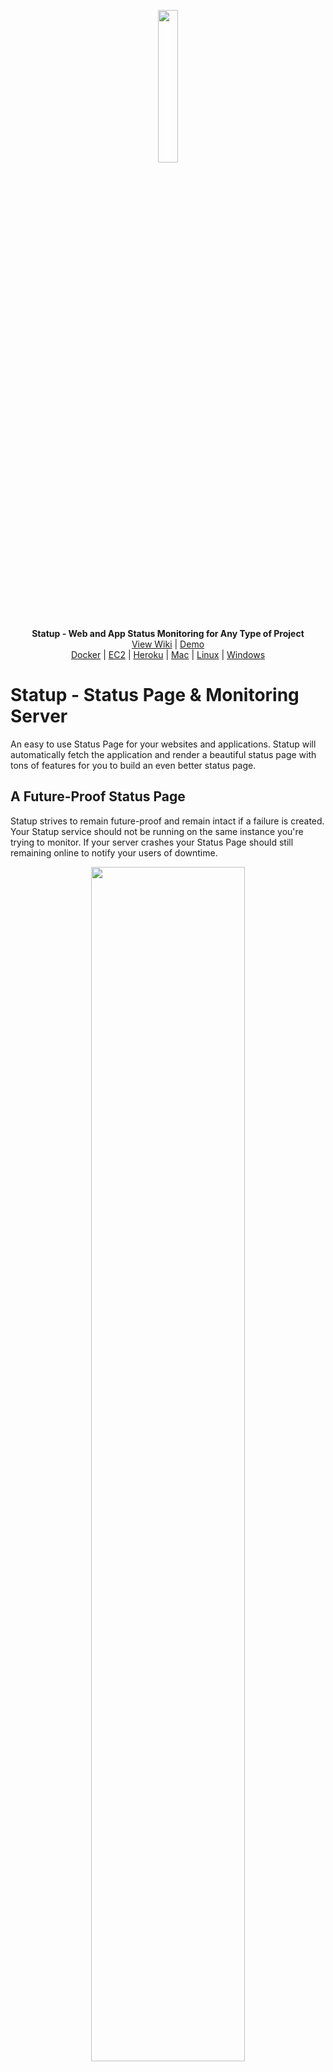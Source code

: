<p align="center">
<img width="25%" src="https://s3-us-west-2.amazonaws.com/gitimgs/statup-logo.png">
</p>
<p align="center">
    <b>Statup - Web and App Status Monitoring for Any Type of Project</b><br>
<a href="https://github.com/hunterlong/statup/wiki">View Wiki</a> | <a href="https://demo.statup.io">Demo</a> <br> <a href="https://github.com/hunterlong/statup/wiki/Docker">Docker</a> | <a href="https://github.com/hunterlong/statup/wiki/AWS-EC2">EC2</a> | <a href="https://github.com/hunterlong/statup/wiki/Heroku">Heroku</a> | <a href="https://github.com/hunterlong/statup/wiki/Mac">Mac</a> | <a href="https://github.com/hunterlong/statup/wiki/Linux">Linux</a> | <a href="https://github.com/hunterlong/statup/wiki/Windows">Windows</a><br>
</p>

# Statup - Status Page & Monitoring Server
An easy to use Status Page for your websites and applications. Statup will automatically fetch the application and render a beautiful status page with tons of features 
for you to build an even better status page. 

## A Future-Proof Status Page
Statup strives to remain future-proof and remain intact if a failure is created. Your Statup service should not be running on the same instance you're trying to monitor. 
If your server crashes your Status Page should still remaining online to notify your users of downtime. 

<p align="center">
<img width="70%" src="https://s3-us-west-2.amazonaws.com/gitimgs/statupsc1.png">
</p>

## Lightweight and Fast
Statup is a very lightweight application and is available for Linux, Mac, and Windows. The Docker image is only ~16Mb so you know that this application won't be filling up your hard drive space. 
The Status binary for all other OS's is ~17Mb at most. 

## No Requirements
Statup is built in Go Language so all you need is the precompile binary based on your operating system. You won't need to install anything extra once you have the Statup binary installed. You can even run Statup on a Raspberry Pi.

## Custom SASS Styling
Statup will allow you to completely customize your Status Page using SASS styling with easy to use variables. The Docker image actually contains a prebuilt SASS binary so you won't even need to setup anything!

<p align="center">
<img width="100%" src="https://s3-us-west-2.amazonaws.com/gitimgs/statupstyler.png">
</p>

## Mobile View is Gorgeous
Your status page will be optimized for mobile and desktop viewers. Statup has a full width edge to edge view, which you can also edit to meet your requirements.

<p align="center">
<img width="40%" src="https://s3-us-west-2.amazonaws.com/gitimgs/statupsm1.jpg">
<img width="24%" src="https://s3-us-west-2.amazonaws.com/gitimgs/statupsm2.jpg">
</p>

## 3 Different Databases
This Status Page generator allows you to use MySQL, Postgres, or SQLite. 

## Run on Any Server
Whether you're a Docker fan-boy or a AWS EC2 master, Statup gives you multiple options to simply get running. Our Amazon AMI image (`ami-7be8a103`) is only 8Gb and will automatically update to the most stable version of Statup. 
Running on an EC2 server might be the most cost effective way to host your own Statup Status Page. The server runs on the smallest EC2 instance (t2.nano) AWS has to offer, which only costs around $4.60 USD a month for your dedicated Status Page.
Want to run it on your own Docker server? Awesome! Statup has multiple docker-compose.yml files to work with. Statup can automatically create a SSL Certification for your status page.

## Email Nofitications
Statup includes email notification via SMTP if your services go offline. 

## User Created Plugins
Statup isn't just another Status Page for your applications, it's a framework that allows you to create your own plugins to interact with every element of your status page.
Plugin are created in Golang using the [statup/plugin](https://github.com/hunterlong/statup/tree/master/plugin) golang package. The plugin package has a list of 
interfaces/events to accept into your own plugin application. 

<p align="center">
<img width="100%" src="https://s3-us-west-2.amazonaws.com/gitimgs/statupsc2.png">
</p>

## Exporting Static HTML
If you want to use Statup as a CLI application without running a server, you can export your status page to a static HTML. 
This export tool is very useful for people who want to export their HTML and upload/commit it to Github Pages or an FTP server.
```dash
statup export
```
###### `index.html` will be created in the current directory with CDN URL's for assets.

## Run on Docker
Use the [Statup Docker Image](https://hub.docker.com/r/hunterlong/statup) to create a status page in seconds.
```bash
docker run -it -p 8080:8080 hunterlong/statup
```
There are multiple way to startup a Statup server. You want to make sure Statup is on it's own instance that is not on the same server as the applications you wish to monitor. 
It doesn't look good when your Status Page goes down, I recommend a small EC2 instance so you can set it, and forget it.

## Docker Compose
In this folder there is a standard docker-compose file that include nginx, postgres, and Statup. 
```bash
docker-compose up -d
```

## Docker Compose with Automatic SSL
You can automatically start a Statup server with automatic SSL encryption using this docker-compose file. First point your domain's DNS to the Statup server, and then run this docker-compose command with DOMAIN and EMAIL. Email is for letsencrypt services.
```bash
LETSENCRYPT_HOST=mydomain.com \ 
    LETSENCRYPT_EMAIL=info@mydomain.com \ 
    docker-compose -f docker-compose-ssl.yml up -d
```
Once your instance has started, it will take a moment to get your SSL certificate. Make sure you have a A or CNAME record on your domain that points to the IP/DNS of your server running Statup.

## Run on EC2 Server
Running Statup on the smallest EC2 server is very quick using the AWS AMI Image: `ami-7be8a103`.

##### Create Security Groups
```bash
aws ec2 create-security-group --group-name StatupPublicHTTP --description "Statup HTTP Server on port 80 and 443"
# will response back a Group ID. Copy ID and use it for --group-id below.
aws ec2 authorize-security-group-ingress --group-id sg-7e8b830f --protocol tcp --port 80 --cidr 0.0.0.0/0
aws ec2 authorize-security-group-ingress --group-id sg-7e8b830f --protocol tcp --port 443 --cidr 0.0.0.0/0
```
##### Create EC2 without SSL
```bash
aws ec2 run-instances \ 
    --image-id ami-7be8a103 \ 
    --count 1 --instance-type t2.nano \ 
    --key-name MYKEYHERE \ 
    --security-group-ids sg-7e8b830f
```
##### Create EC2 with Automatic SSL Certification
```bash
wget https://raw.githubusercontent.com/hunterlong/statup/master/servers/ec2-ssl.sh
# Edit ec2-ssl.sh and insert your domain you want to use, then run command below.
# Use the Security Group ID that you used above for --security-group-ids
aws ec2 run-instances \ 
    --user-data file://ec2-ssl.sh \ 
    --image-id ami-7be8a103 \ 
    --count 1 --instance-type t2.nano \ 
    --key-name MYKEYHERE \ 
    --security-group-ids sg-7e8b830f
```

## Prometheus Exporter
Statup includes a prometheus exporter so you can have even more monitoring power with your services. The prometheus exporter can be seen on `/metrics`, simply create another exporter in your prometheus config. Use your Statup API Secret for the Authorization Bearer header, the `/metrics` URL is dedicated for Prometheus and requires the correct API Secret has `Authorization` header.
```yaml
scrape_configs:
  - job_name: 'statup'
    bearer_token: MY API SECRET HERE
    static_configs:
      - targets: ['statup:8080']
```

[![Build Status](https://travis-ci.org/hunterlong/statup.svg?branch=master)](https://travis-ci.org/hunterlong/statup)


